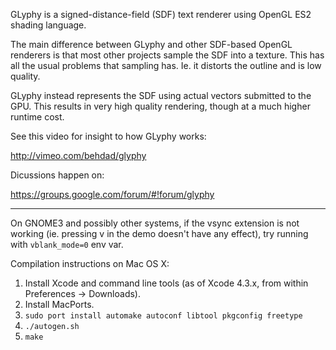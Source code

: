 GLyphy is a signed-distance-field (SDF) text renderer using OpenGL ES2 shading language.

The main difference between GLyphy and other SDF-based OpenGL renderers is that most other projects sample the SDF into a texture. This has all the usual problems that sampling has. Ie. it distorts the outline and is low quality.

GLyphy instead represents the SDF using actual vectors submitted to the GPU. This results in very high quality rendering, though at a much higher runtime cost.

See this video for insight to how GLyphy works:

http://vimeo.com/behdad/glyphy

Dicussions happen on:

https://groups.google.com/forum/#!forum/glyphy

----------------------------------------------------------------------

On GNOME3 and possibly other systems, if the vsync extension is not working (ie. pressing v in the demo doesn't have any effect), try running with `vblank_mode=0` env var.

Compilation instructions on Mac OS X:

1. Install Xcode and command line tools (as of Xcode 4.3.x, from
   within Preferences -> Downloads).
2. Install MacPorts.
3. `sudo port install automake autoconf libtool pkgconfig freetype`
4. `./autogen.sh`
5. `make`

